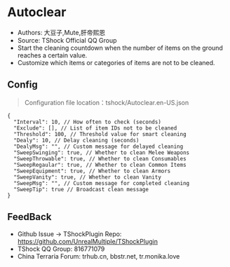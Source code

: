 # Autoclear

- Authors: 大豆子,Mute,肝帝熙恩
- Source: TShock Official QQ Group
- Start the cleaning countdown when the number of items on the ground reaches a certain value.
- Customize which items or categories of items are not to be cleaned.

## Config
> Configuration file location：tshock/Autoclear.en-US.json
```json5
{
  "Interval": 10, // How often to check (seconds)
  "Exclude": [], // List of item IDs not to be cleaned
  "Threshold": 100, // Threshold value for smart cleaning
  "Dealy": 10, // Delay cleaning (seconds)
  "DealyMsg": "", // Custom message for delayed cleaning
  "SweepSwinging": true, // Whether to clean Melee Weapons
  "SweepThrowable": true, // Whether to clean Consumables
  "SweepRegaular": true, // Whether to clean Common Items
  "SweepEquipment": true, // Whether to clean Armors
  "SweepVanity": true, // Whether to clean Vanity
  "SweepMsg": "", // Custom message for completed cleaning
  "SweepTip": true // Broadcast clean message
}

```

## FeedBack
- Github Issue -> TShockPlugin Repo: https://github.com/UnrealMultiple/TShockPlugin
- TShock QQ Group: 816771079
- China Terraria Forum: trhub.cn, bbstr.net, tr.monika.love
